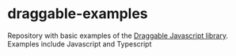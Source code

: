 # draggable-examples


Repository with basic examples of the [Draggable Javascript library](https://github.com/Shopify/draggable).  Examples include Javascript and Typescript
